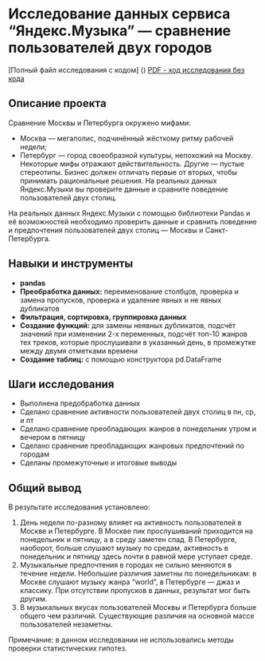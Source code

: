 # Исследование данных сервиса “Яндекс.Музыка” — сравнение пользователей двух городов

[Полный файл исследования с кодом]
()
[PDF - ход исследования без кода](https://github.com/KristinaBandurko/Yandex.Practice.MyProjects/blob/main/Project_1.YandexMusic/1_%D0%98%D1%81%D1%81%D0%BB%D0%B5%D0%B4%D0%BE%D0%B2%D0%B0%D0%BD%D0%B8%D0%B5_%D0%B4%D0%B0%D0%BD%D0%BD%D1%8B%D1%85_%D1%81%D0%B5%D1%80%D0%B2%D0%B8%D1%81%D0%B0_%D0%AF%D0%BD%D0%B4%D0%B5%D0%BA%D1%81%D0%9C%D1%83%D0%B7%D1%8B%D0%BA%D0%B0.pdf)  


## Описание проекта

Сравнение Москвы и Петербурга окружено мифами:
- Москва — мегаполис, подчинённый жёсткому ритму рабочей недели;
- Петербург — город своеобразной культуры, непохожий на Москву.
Некоторые мифы отражают действительность. Другие — пустые стереотипы. Бизнес должен отличать первые от вторых, чтобы принимать рациональные решения. На реальных данных Яндекс.Музыки вы проверите данные и сравните поведение пользователей двух столиц.

На реальных данных Яндекс.Музыки c помощью библиотеки Pandas и её возможностей необходимо проверить данные и сравнить поведение и предпочтения пользователей двух столиц — Москвы и Санкт-Петербурга.


## Навыки и инструменты

- **pandas**
- **Преобработка данных:** переименование столбцов, проверка и замена пропусков, проверка и удаление явных и не явных дубликатов
- **Фильтрация, сортировка, группировка данных**
- **Создание функций:** для замены неявных дубликатов, подсчёт значений при изменении 2-х переменных, подсчёт топ-10 жанров тех треков, которые прослушивали в указанный день, в промежутке между двумя отметками времени
- **Создание таблиц:** с помощью конструктора pd.DataFrame

## Шаги исследования
* Выполнена предобработка данных
* Сделано сравнение активности пользователей двух столиц в пн, ср, и пт
* Сделано сравнение преобладающих жанров в понедельник утром и вечером в пятницу
* Сделано сравнение преобладающих жанровых предпочтений по городам
* Сделаны промежуточные и итоговые выводы

## Общий вывод

В результате исследования установлено:

1. День недели по-разному влияет на активность пользователей в Москве и Петербурге. В Москве пик прослушиваний приходится на понедельник и пятницу, а в среду заметен спад. В Петербурге, наоборот, больше слушают музыку по средам, активность в понедельник и пятницу здесь почти в равной мере уступает среде.
2. Музыкальные предпочтения в городах не сильно меняются в течение недели. Небольшие различия заметны по понедельникам:
в Москве слушают музыку жанра “world”,
в Петербурге — джаз и классику.
При отсутствии пропусков в данных, результат мог быть другим.
3. В музыкальных вкусах пользователей Москвы и Петербурга больше общего чем различий. Существующие различия на основной массе пользователей незаметны.

Примечание: в данном исследовании не использовались методы проверки статистических гипотез.


